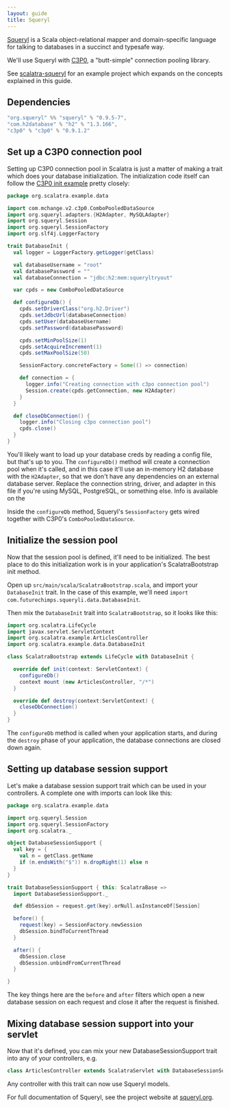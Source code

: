 ```yaml
---
layout: guide
title: Squeryl
---
```


[Squeryl](http://squeryl.org/) is a Scala object-relational mapper and
domain-specific language for talking to databases in a succinct and
typesafe way.

We'll use Squeryl with [C3P0](http://www.mchange.com/projects/c3p0/),
a "butt-simple" connection pooling library.

<div class="alert alert-info">
  <span class="badge badge-info"><i class="icon-flag icon-white"></i></span>
  See
  <a href="https://github.com/scalatra/scalatra-website-examples/tree/master/2.2/persistence/scalatra-squeryl">scalatra-squeryl</a>
  for an example project which expands on the concepts explained in this guide.
</div>

## Dependencies

```scala
"org.squeryl" %% "squeryl" % "0.9.5-7",
"com.h2database" % "h2" % "1.3.166",
"c3p0" % "c3p0" % "0.9.1.2"
```

## Set up a C3P0 connection pool

Setting up C3P0 connection pool in Scalatra is just a matter of making
a trait which does your database initialization. The initialization
code itself can follow the
[C3P0 init example](http://www.mchange.com/projects/c3p0/#quickstart)
pretty closely:

```scala
package org.scalatra.example.data

import com.mchange.v2.c3p0.ComboPooledDataSource
import org.squeryl.adapters.{H2Adapter, MySQLAdapter}
import org.squeryl.Session
import org.squeryl.SessionFactory
import org.slf4j.LoggerFactory

trait DatabaseInit {
  val logger = LoggerFactory.getLogger(getClass)

  val databaseUsername = "root"
  val databasePassword = ""
  val databaseConnection = "jdbc:h2:mem:squeryltryout"

  var cpds = new ComboPooledDataSource

  def configureDb() {
    cpds.setDriverClass("org.h2.Driver")
    cpds.setJdbcUrl(databaseConnection)
    cpds.setUser(databaseUsername)
    cpds.setPassword(databasePassword)

    cpds.setMinPoolSize(1)
    cpds.setAcquireIncrement(1)
    cpds.setMaxPoolSize(50)

    SessionFactory.concreteFactory = Some(() => connection)

    def connection = {
      logger.info("Creating connection with c3po connection pool")
      Session.create(cpds.getConnection, new H2Adapter)
    }
  }

  def closeDbConnection() {
    logger.info("Closing c3po connection pool")
    cpds.close()
  }
}
```

You'll likely want to load up your database creds by reading a config file,
but that's up to you. The `configureDb()` method will create a connection pool when it's called, and in this case it'll use an in-memory H2 database with the `H2Adapter`, so that we don't have any dependencies on an external database server. Replace the connection string, driver, and adapter in this file if you're using MySQL, PostgreSQL, or something else. Info is available on the

Inside the `configureDb` method, Squeryl's `SessionFactory` gets wired together
with C3P0's `ComboPooledDataSource`.

## Initialize the session pool

Now that the session pool is defined, it'll need to be initialized. The best
place to do this initialization work is in your application's ScalatraBootstrap
init method.

Open up `src/main/scala/ScalatraBootstrap.scala`, and import your `DatabaseInit`
trait. In the case of this example, we'll need
`import com.futurechimps.squeryli.data.DatabaseInit`.

Then mix the `DatabaseInit` trait into `ScalatraBootstrap`, so it looks like this:

```scala
import org.scalatra.LifeCycle
import javax.servlet.ServletContext
import org.scalatra.example.ArticlesController
import org.scalatra.example.data.DatabaseInit

class ScalatraBootstrap extends LifeCycle with DatabaseInit {

  override def init(context: ServletContext) {
    configureDb()
    context mount (new ArticlesController, "/*")
  }

  override def destroy(context:ServletContext) {
    closeDbConnection()
  }
}
```

The `configureDb` method is called when your application starts, and during the
`destroy` phase of your application, the database connections are closed down
again.

## Setting up database session support

Let's make a database session support trait which can be used in your
controllers. A complete one with imports can look like this:

```scala
package org.scalatra.example.data

import org.squeryl.Session
import org.squeryl.SessionFactory
import org.scalatra._

object DatabaseSessionSupport {
  val key = {
    val n = getClass.getName
    if (n.endsWith("$")) n.dropRight(1) else n
  }
}

trait DatabaseSessionSupport { this: ScalatraBase =>
  import DatabaseSessionSupport._

  def dbSession = request.get(key).orNull.asInstanceOf[Session]

  before() {
    request(key) = SessionFactory.newSession
    dbSession.bindToCurrentThread
  }

  after() {
    dbSession.close
    dbSession.unbindFromCurrentThread
  }

}
```

The key things here are the `before` and `after` filters which open a new database
session on each request and close it after the request is finished.

## Mixing database session support into your servlet

Now that it's defined, you can mix your new DatabaseSessionSupport trait into
any of your controllers, e.g.

```scala
class ArticlesController extends ScalatraServlet with DatabaseSessionSupport
```

Any controller with this trait can now use Squeryl models.

For full documentation of Squeryl, see the project website at
[squeryl.org](http://squeryl.org).
